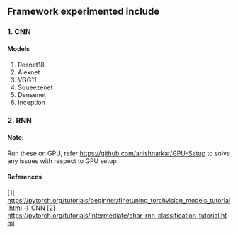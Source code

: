 ## Framework experimented include

### 1. CNN
#### Models
1. Resnet18
2. Alexnet
3. VGG11
4. Squeezenet
5. Densenet
6. Inception

### 2. RNN

#### Note:
Run these on GPU, refer https://github.com/anishnarkar/GPU-Setup to solve any issues with respect to GPU setup

#### References
[1] https://pytorch.org/tutorials/beginner/finetuning_torchvision_models_tutorial.html -> CNN
[2] https://pytorch.org/tutorials/intermediate/char_rnn_classification_tutorial.html

